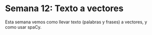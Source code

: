 # Semana 12: Texto a vectores  

Esta semana vemos como llevar texto (palabras y frases) a vectores, y como usar spaCy. 
